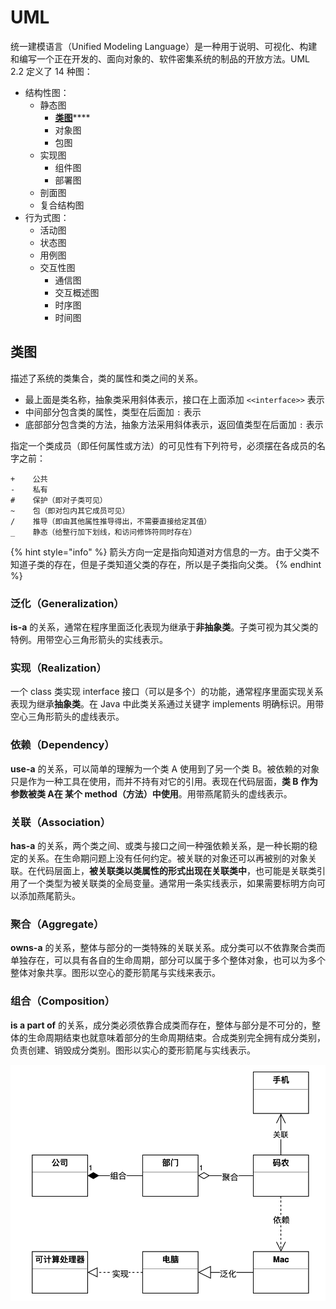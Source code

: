 # UML

统一建模语言（Unified Modeling Language）是一种用于说明、可视化、构建和编写一个正在开发的、面向对象的、软件密集系统的制品的开放方法。UML 2.2 定义了 14 种图：

* 结构性图：
  * 静态图
    * [**类图**](uml.md#lei-tu)\*\*\*\*
    * 对象图
    * 包图
  * 实现图
    * 组件图
    * 部署图
  * 剖面图
  * 复合结构图
* 行为式图：
  * 活动图
  * 状态图
  * 用例图
  * 交互性图
    * 通信图
    * 交互概述图
    * 时序图
    * 时间图

## 类图

描述了系统的类集合，类的属性和类之间的关系。

* 最上面是类名称，抽象类采用斜体表示，接口在上面添加 `<<interface>>` 表示
* 中间部分包含类的属性，类型在后面加 `:` 表示
* 底部部分包含类的方法，抽象方法采用斜体表示，返回值类型在后面加 `:` 表示

指定一个类成员（即任何属性或方法）的可见性有下列符号，必须摆在各成员的名字之前：

```text
+    公共
-    私有
#    保护（即对子类可见）
~    包（即对包内其它成员可见）
/    推导（即由其他属性推导得出，不需要直接给定其值）
_    静态（给整行加下划线，和访问修饰符同时存在）
```

{% hint style="info" %}
箭头方向一定是指向知道对方信息的一方。由于父类不知道子类的存在，但是子类知道父类的存在，所以是子类指向父类。
{% endhint %}

### 泛化（Generalization）

**is-a** 的关系，通常在程序里面泛化表现为继承于**非抽象类**。子类可视为其父类的特例。用带空心三角形箭头的实线表示。

### 实现（Realization）

一个 class 类实现 interface 接口（可以是多个）的功能，通常程序里面实现关系表现为继承**抽象类**。在 Java 中此类关系通过关键字 implements 明确标识。用带空心三角形箭头的虚线表示。

### 依赖（Dependency）

**use-a** 的关系，可以简单的理解为一个类 A 使用到了另一个类 B。被依赖的对象只是作为一种工具在使用，而并不持有对它的引用。表现在代码层面，**类 B 作为参数被类 A在 某个 method（方法）中使用**。用带燕尾箭头的虚线表示。

### 关联（Association）

**has-a** 的关系，两个类之间、或类与接口之间一种强依赖关系，是一种长期的稳定的关系。在生命期问题上没有任何约定。被关联的对象还可以再被别的对象关联。在代码层面上，**被关联类以类属性的形式出现在关联类中**，也可能是关联类引用了一个类型为被关联类的全局变量。通常用一条实线表示，如果需要标明方向可以添加燕尾箭头。

### 聚合（Aggregate）

**owns-a** 的关系，整体与部分的一类特殊的关联关系。成分类可以不依靠聚合类而单独存在，可以具有各自的生命周期，部分可以属于多个整体对象，也可以为多个整体对象共享。图形以空心的菱形箭尾与实线来表示。

### 组合（Composition）

**is a part of** 的关系，成分类必须依靠合成类而存在，整体与部分是不可分的，整体的生命周期结束也就意味着部分的生命周期结束。合成类别完全拥有成分类别，负责创建、销毁成分类别。图形以实心的菱形箭尾与实线表示。

![](../../.gitbook/assets/image%20%2885%29.png)

